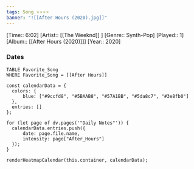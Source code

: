 ```yaml
---
tags: Song ⭐⭐⭐⭐ 
banner: "![[After Hours (2020).jpg]]"
---
```

[Time:: 6:02]
[Artist:: [[The Weeknd]] ]
[Genre:: Synth-Pop]
[Played:: 1]
[Album:: [[After Hours (2020)]]]
[Year:: 2020]
### Dates
````dataview
TABLE Favorite_Song
WHERE Favorite_Song = [[After Hours]]
````
  ```dataviewjs
const calendarData = { 
	colors: { 
		blue: ["#9ccfd8", "#5BAAB8", "#57A1BB", "#5da8c7", "#3e8fb0"] 
	}, 
	entries: [] 
}; 

for (let page of dv.pages('"Daily Notes"')) { 
	calendarData.entries.push({ 
		date: page.file.name, 
		intensity: page["After_Hours"]
	}); 
} 

renderHeatmapCalendar(this.container, calendarData);
```
